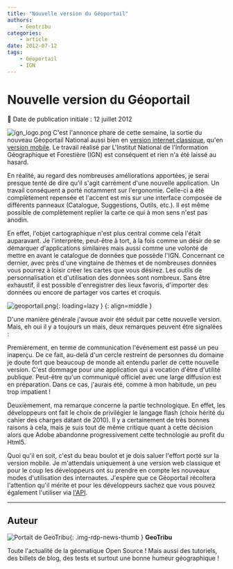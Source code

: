 ```yaml
---
title: "Nouvelle version du Géoportail"
authors:
    - Geotribu
categories:
    - article
date: 2012-07-12
tags:
    - Géoportail
    - IGN
---
```


# Nouvelle version du Géoportail

:calendar: Date de publication initiale : 12 juillet 2012

![ign_logo.png](https://cdn.geotribu.fr/img/logos-icones/entreprises_association/ign.png) C'est l'annonce phare de cette semaine, la sortie du nouveau Géoportail National aussi bien en [version internet classique](https://www.geoportail.gouv.fr/accueil), qu'en [version mobile](http://m.geoportail.fr/). Le travail réalisé par L'Institut National de l'Information Géographique et Forestière (IGN) est conséquent et rien n'a été laissé au hasard.  

En réalité, au regard des nombreuses améliorations apportées, je serai presque tenté de dire qu'il s'agit carrément d'une nouvelle application. Un travail conséquent a porté notamment sur l'ergonomie. Celle-ci a été complètement repensée et l'accent est mis sur une interface composée de différents panneaux (Catalogue, Suggestions, Outils, etc.). Il est même possible de complètement replier la carte ce qui à mon sens n'est pas anodin.

En effet, l'objet cartographique n'est plus central comme cela l'était auparavant. Je l’interprète, peut-être à tort, à la fois comme un désir de se démarquer d'applications similaires mais aussi comme une volonté de mettre en avant le catalogue de données que possède l'IGN. Concernant ce dernier, avec près d'une vingtaine de thèmes et de nombreuses données vous pourrez à loisir créer les cartes que vous désirez. Les outils de personnalisation et d'utilisation des données sont nombreux. Sans être exhaustif, il est possible d'enregistrer des lieux favoris, d'importer des données ou encore de partager vos cartes et croquis.

![geoportail.png](https://cdn.geotribu.fr/img/articles-blog-rdp/capture-ecran/geoportail_2012.png){: loading=lazy }
{: align=middle }

D'une manière générale j'avoue avoir été séduit par cette nouvelle version. Mais, eh oui il y a toujours un mais, deux remarques peuvent être signalées :

Premièrement, en terme de communication l'événement est passé un peu inaperçu. De ce fait, au-delà d'un cercle restreint de personnes du domaine je doute fort que beaucoup de monde ait entendu parler de cette nouvelle version. C'est dommage pour une application qui a vocation d'être d'utilité publique. Peut-être qu'un communiqué officiel avec une large diffusion est en préparation. Dans ce cas, j'aurais été, comme à mon habitude, un peu trop impatient !

Deuxièmement, ma remarque concerne la partie technologique. En effet, les développeurs ont fait le choix de privilégier le langage flash (choix hérité du cahier des charges datant de 2010). Il y a certainement de très bonnes raisons à cela, mais je suis tout de même critique quant à cette décision alors que Adobe abandonne progressivement cette technologie au profit du Html5.

Quoi qu'il en soit, c'est du beau boulot et je dois saluer l'effort porté sur la version mobile. Je m'attendais uniquement à une version web classique et pour le coup les développeurs ont su prendre en compte les nouveaux modes d'utilisation des internautes. J'espère que ce Géoportail récoltera l'attention qu'il mérite et pour les développeurs sachez que vous pouvez également l'utiliser via [l'API](https://api.ign.fr/geoportail/index.do).

----

## Auteur

![Portait de GeoTribu](https://cdn.geotribu.fr/img/internal/charte/geotribu_logo_64x64.png){: .img-rdp-news-thumb }
**GeoTribu**

Toute l'actualité de la géomatique Open Source ! Mais aussi des tutoriels, des billets de blog, des tests et surtout une bonne humeur géographique !
